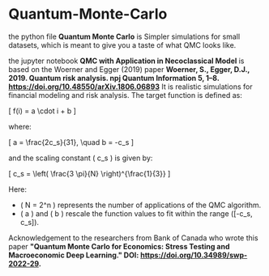 # Quantum-Monte-Carlo

the python file **Quantum Monte Carlo** is Simpler simulations for small datasets, which is meant to give you a taste of what QMC looks like.

the jupyter notebook **QMC with Application in Necoclassical Model** is based on the Woerner and Egger (2019) paper **Woerner, S., Egger, D.J., 2019. Quantum risk analysis. npj Quantum Information 5, 1–8.
https://doi.org/10.48550/arXiv.1806.06893** It is  realistic simulations for financial modeling and risk analysis. 
The target function is defined as:

\[
f(i) = a \cdot i + b
\]

where:

\[
a = \frac{2c_s}{31}, \quad b = -c_s
\]

and the scaling constant \( c_s \) is given by:

\[
c_s = \left( \frac{3 \pi}{N} \right)^{\frac{1}{3}}
\]

Here:
- \( N = 2^n \) represents the number of applications of the QMC algorithm.
- \( a \) and \( b \) rescale the function values to fit within the range \([-c_s, c_s]\).

Acknowledgement to the researchers from Bank of Canada who wrote this paper **"Quantum Monte Carlo for Economics: Stress Testing and Macroeconomic Deep Learning." DOI: https://doi.org/10.34989/swp-2022-29.**
